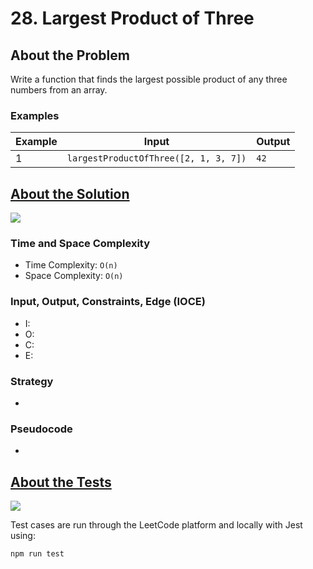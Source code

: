 # 28. Largest Product of Three

## About the Problem

Write a function that finds the largest possible product of any three numbers from an array.

### Examples

| Example| Input | Output |
| --- | --- | --- |
| 1 | `largestProductOfThree([2, 1, 3, 7])` | `42` |

## <a href='./largestProductOfThree.js'>About the Solution</a>

<img src='https://img.shields.io/badge/JavaScript-F7DF1E.svg?style=for-the-badge&logo=JavaScript&logoColor=black' />

<!-- Add Time and Space Complexity -->
### Time and Space Complexity
  - Time Complexity: `O(n)`
  - Space Complexity: `O(n)`

<!-- Planning -->
### Input, Output, Constraints, Edge (IOCE)

  - I:
  - O:
  - C:
  - E:

### Strategy
-

### Pseudocode
-

## <a href='./largestProductOfThree.test.js'>About the Tests</a>

<img src='https://img.shields.io/badge/Jest-C21325.svg?style=for-the-badge&logo=Jest&logoColor=white' />

Test cases are run through the LeetCode platform and locally with Jest using:
```
npm run test
```